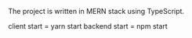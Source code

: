 The project is written in MERN stack using TypeScript.

client start = yarn start
backend start = npm start
